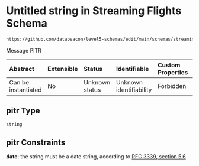 # Untitled string in Streaming Flights Schema

```txt
https://github.com/databeacon/level5-schemas/edit/main/schemas/streamingFlights.schema.json#/properties/pitr
```

Message PITR

| Abstract            | Extensible | Status         | Identifiable            | Custom Properties | Additional Properties | Access Restrictions | Defined In                                                                                      |
| :------------------ | :--------- | :------------- | :---------------------- | :---------------- | :-------------------- | :------------------ | :---------------------------------------------------------------------------------------------- |
| Can be instantiated | No         | Unknown status | Unknown identifiability | Forbidden         | Allowed               | none                | [streamingFlights.schema.json\*](../../out/streamingFlights.schema.json "open original schema") |

## pitr Type

`string`

## pitr Constraints

**date**: the string must be a date string, according to [RFC 3339, section 5.6](https://tools.ietf.org/html/rfc3339 "check the specification")
